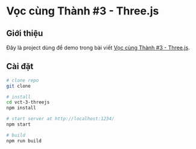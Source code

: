 # Vọc cùng Thành #3 - Three.js

## Giới thiệu

Đây là project dùng để demo trong bài viết [Vọc cùng Thành #3 - Three.js]().

## Cài đặt

```bash
# clone repo
git clone

# install
cd vct-3-threejs
npm install

# start server at http://localhost:1234/
npm start

# build
npm run build
```
